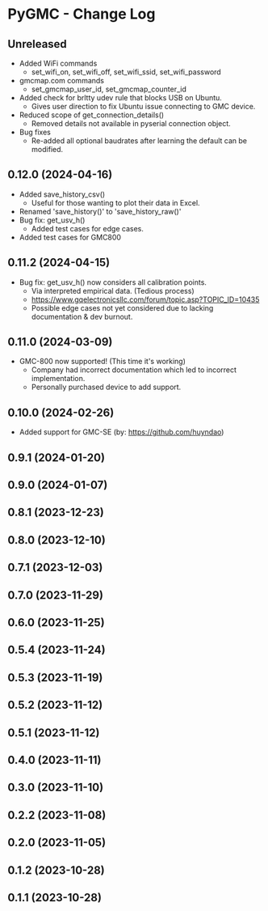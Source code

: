 # PyGMC - Change Log

## Unreleased
- Added WiFi commands
  - set_wifi_on, set_wifi_off, set_wifi_ssid, set_wifi_password
- gmcmap.com commands
  - set_gmcmap_user_id, set_gmcmap_counter_id
- Added check for brltty udev rule that blocks USB on Ubuntu.
  - Gives user direction to fix Ubuntu issue connecting to GMC device.
- Reduced scope of get_connection_details()
  - Removed details not available in pyserial connection object.
- Bug fixes
  - Re-added all optional baudrates after learning the default can be modified.

## 0.12.0 (2024-04-16)
- Added save_history_csv()
  - Useful for those wanting to plot their data in Excel. 
- Renamed 'save_history()' to 'save_history_raw()'
- Bug fix: get_usv_h()
  - Added test cases for edge cases.
- Added test cases for GMC800

## 0.11.2 (2024-04-15)
- Bug fix: get_usv_h() now considers all calibration points.
  - Via interpreted empirical data. (Tedious process)
  - https://www.gqelectronicsllc.com/forum/topic.asp?TOPIC_ID=10435
  - Possible edge cases not yet considered due to lacking documentation & dev burnout.

## 0.11.0 (2024-03-09)
- GMC-800 now supported! (This time it's working)
  - Company had incorrect documentation which led to incorrect implementation.
  - Personally purchased device to add support.

## 0.10.0 (2024-02-26)
- Added support for GMC-SE (by: https://github.com/huyndao)

## 0.9.1 (2024-01-20)

## 0.9.0 (2024-01-07)

## 0.8.1 (2023-12-23)

## 0.8.0 (2023-12-10)

## 0.7.1 (2023-12-03)

## 0.7.0 (2023-11-29)

## 0.6.0 (2023-11-25)

## 0.5.4 (2023-11-24)

## 0.5.3 (2023-11-19)

## 0.5.2 (2023-11-12)

## 0.5.1 (2023-11-12)

## 0.4.0 (2023-11-11)

## 0.3.0 (2023-11-10)

## 0.2.2 (2023-11-08)

## 0.2.0 (2023-11-05)

## 0.1.2 (2023-10-28)

## 0.1.1 (2023-10-28)
